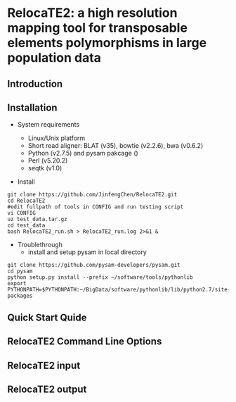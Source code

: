 # RelocaTE2: a high resolution mapping tool for transposable elements polymorphisms in large population data

## Introduction

## Installation
+ System requirements
  - Linux/Unix platform
  - Short read aligner: BLAT (v35), bowtie (v2.2.6), bwa (v0.6.2)
  - Python (v2.7.5) and pysam pakcage ()
  - Perl (v5.20.2)
  - seqtk (v1.0)

+ Install
```shell
git clone https://github.com/JinfengChen/RelocaTE2.git
cd RelocaTE2
#edit fullpath of tools in CONFIG and run testing script
vi CONFIG
uz test_data.tar.gz
cd test_data
bash RelocaTE2_run.sh > RelocaTE2_run.log 2>&1 &
```
+ Troublethrough
  - install and setup pysam in local directory
```shell
git clone https://github.com/pysam-developers/pysam.git
cd pysam
python setup.py install --prefix ~/software/tools/pythonlib
export PYTHONPATH=$PYTHONPATH:~/BigData/software/pythonlib/lib/python2.7/site-packages
```
## Quick Start Quide



## RelocaTE2 Command Line Options

## RelocaTE2 input

## RelocaTE2 output

## 
